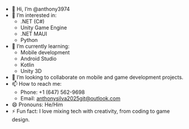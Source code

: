 - 👋 Hi, I’m @anthony3974
- 👀 I’m interested in:
  - .NET (C#)
  - Unity Game Engine
  - .NET MAUI
  - Python
- 🌱 I’m currently learning:
  - Mobile development
  - Android Studio
  - Kotlin
  - Unity 3D
- 💞️ I’m looking to collaborate on mobile and game development projects.
- 📫 How to reach me:
  - Phone: +1 (647) 562-9698
  - Email: anthonysilva2025git@outlook.com
- 😄 Pronouns: He/Him
- ⚡ Fun fact: I love mixing tech with creativity, from coding to game design.


<!---
anthony3974/anthony3974 is a ✨ special ✨ repository because its `README.md` (this file) appears on your GitHub profile.
You can click the Preview link to take a look at your changes.
--->
